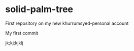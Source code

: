 # solid-palm-tree
First repository on my new khurrumsyed-personal account

My first commit  



jk;kj;kjklj